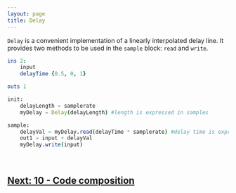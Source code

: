 ```yaml
---
layout: page
title: Delay
---
```


`Delay` is a convenient implementation of a linearly interpolated delay line. It provides two methods to be used in the `sample` block: `read` and `write`.

```nim
ins 2:
    input
    delayTime {0.5, 0, 1}

outs 1

init:
    delayLength = samplerate
    myDelay = Delay(delayLength) #length is expressed in samples

sample:
    delayVal = myDelay.read(delayTime * samplerate) #delay time is expressed in samples
    out1 = input + delayVal
    myDelay.write(input)
```

<br>

## [Next: 10 - Code composition](10_code_composition.md)